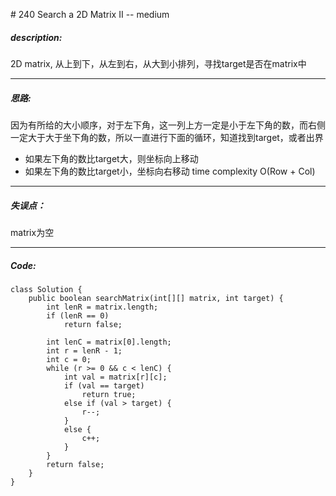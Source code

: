\# 240 Search a 2D Matrix II -- medium
##### description:
2D matrix, 从上到下，从左到右，从大到小排列，寻找target是否在matrix中
****************
##### 思路:
因为有所给的大小顺序，对于左下角，这一列上方一定是小于左下角的数，而右侧一定大于大于坐下角的数，所以一直进行下面的循环，知道找到target，或者出界
- 如果左下角的数比target大，则坐标向上移动
- 如果左下角的数比target小，坐标向右移动
time complexity O(Row + Col)
**********
##### 失误点：
matrix为空
********
##### Code:
```
class Solution {
    public boolean searchMatrix(int[][] matrix, int target) {
        int lenR = matrix.length;
        if (lenR == 0)
            return false;

        int lenC = matrix[0].length;
        int r = lenR - 1;
        int c = 0;
        while (r >= 0 && c < lenC) {
            int val = matrix[r][c];
            if (val == target)
                return true;
            else if (val > target) {
                r--;
            }
            else {
                c++;
            }
        }
        return false;
    }
}
```
